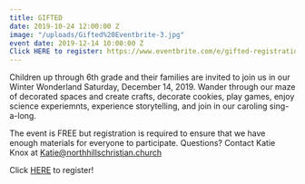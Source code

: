 ```yaml
---
title: GIFTED
date: 2019-10-24 12:00:00 Z
image: "/uploads/Gifted%20Eventbrite-3.jpg"
event date: 2019-12-14 10:00:00 Z
Click HERE to register: https://www.eventbrite.com/e/gifted-registration-78416494847
---
```


Children up through 6th grade and their families are invited to join us in our Winter Wonderland Saturday, December 14, 2019. Wander through our maze of decorated spaces and create crafts, decorate cookies, play games, enjoy science experiemnts, experience storytelling, and join in our caroling sing-a-long. 

The event is FREE but registration is required to ensure that we have enough materials for everyone to participate. Questions? Contact Katie Knox at Katie@northhillschristian.church

Click [HERE](https://www.eventbrite.com/e/gifted-registration-78416494847) to register!